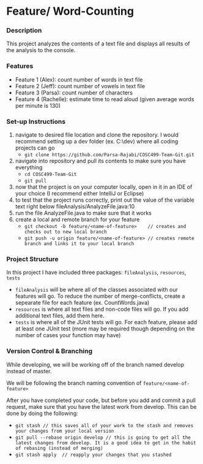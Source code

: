 # Feature/ Word-Counting
### Description 
This project analyzes the contents of a text file and displays all results of the analysis to the console.

### Features
- Feature 1 (Alex): count number of words in text file
- Feature 2 (Jeff): count number of vowels in text file
- Feature 3 (Parsa): count number of characters
- Feature 4 (Rachelle): estimate time to read aloud (given average words per minute is 130)

### Set-up Instructions
1. navigate to desired file location and clone the repository. I would recommend setting up a dev folder (ex. C:\dev) where all coding projects can go
	* `git clone https://github.com/Parsa-Rajabi/COSC499-Team-Git.git`
2. navigate into repository and pull its contents to make sure you have everything
	* `cd COSC499-Team-Git`
	* `git pull`
3. now that the project is on your computer locally, open in it in an IDE of your choice (I recommend either IntelliJ or Eclipse)
4. to test that the project runs correctly, print out the value of the variable text right below fileAnalysis/AnalyzeFile.java:10
5. run the file AnalyzeFile.java to make sure that it works
6. create a local and remote branch for your feature
	* `git checkout -b feature/<name-of-feature>	// creates and checks out to new local branch`
	* `git push -u origin feature/<name-of-feature>	// creates remote branch and links it to your local branch`	

### Project Structure
In this project I have included three packages: `fileAnalysis`, `resources`, `tests`
- `fileAnalysis` will be where all of the classes associated with our features will go. To reduce the number of merge-conflicts, create a sepearate file for each feature (ex. CountWords.java)
- `resources` is where all text files  and non-code files will go. If you add additional text files, add them here.
- `tests` is where all of the JUnit tests will go. For each feature, please add at least one JUnit test (more may be required though depending on the number of cases your function may have)

### Version Control & Branching
While developing, we will be working off of the branch named develop instead of master. 

We will be following the branch naming convention of `feature/<name-of-feature>`

After you have completed your code, but before you add and commit a pull request, make sure that you have the latest work from develop. This can be done by doing the following:

* `git stash // this saves all of your work to the stash and removes your changes from your local version`
* `git pull --rebase origin develop	// this is going to get all the latest changes from develop. It is a good idea to get in the habit of rebasing (instead of merging)`
* `git stash apply 	// reapply your changes that you stashed`





